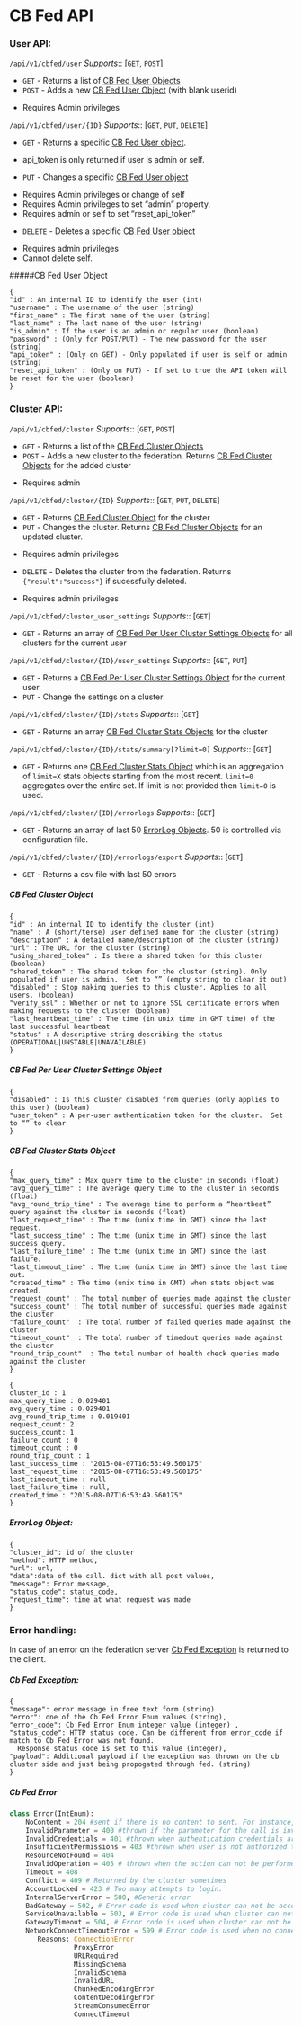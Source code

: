 # CB Fed API

### User API:

`/api/v1/cbfed/user`
*Supports*:: [`GET`, `POST`]
* `GET` - Returns a list of [CB Fed User Objects](#cb-fed-user-object)
* `POST` - Adds a new [CB Fed User Object](#cb-fed-user-object) (with blank userid)
 - Requires Admin privileges

`/api/v1/cbfed/user/{ID}`
*Supports*:: [`GET`, `PUT`, `DELETE`]
* `GET` - Returns a specific [CB Fed User object](#cb-fed-user-object). 
 - api_token is only returned if user is admin or self.
* `PUT` - Changes a specific [CB Fed User object](#cb-fed-user-object)
 - Requires Admin privileges or change of self
 - Requires Admin privileges to set “admin” property. 
 - Requires admin or self to set “reset_api_token”
* `DELETE` - Deletes a specific [CB Fed User object](#cb-fed-user-object)
 - Requires admin privileges
 - Cannot delete self.

#####CB Fed User Object
```
{
"id" : An internal ID to identify the user (int)
"username" : The username of the user (string)
"first_name" : The first name of the user (string)
"last_name" : The last name of the user (string)
"is_admin" : If the user is an admin or regular user (boolean)
"password" : (Only for POST/PUT) - The new password for the user (string)
"api_token" : (Only on GET) - Only populated if user is self or admin (string)
"reset_api_token" : (Only on PUT) - If set to true the API token will be reset for the user (boolean)
}
```

### Cluster API:

`/api/v1/cbfed/cluster`
*Supports*:: [`GET`, `POST`]
* `GET` - Returns a list of the [CB Fed Cluster Objects](#cb-fed-cluster-object)
* `POST` - Adds a new cluster to the federation. Returns [CB Fed Cluster Objects](#cb-fed-cluster-object) for the added cluster
 - Requires admin

`/api/v1/cbfed/cluster/{ID}`
*Supports*:: [`GET`, `PUT`, `DELETE`]
* `GET` - Returns [CB Fed Cluster Object](#cb-fed-cluster-object) for the cluster 
* `PUT` - Changes the cluster. Returns [CB Fed Cluster Objects](#cb-fed-cluster-object) for an updated cluster.
 - Requires admin privileges
* `DELETE` - Deletes the cluster from the federation. Returns `{"result":"success"}` if sucessfully deleted.
 - Requires admin privileges

`/api/v1/cbfed/cluster_user_settings`
*Supports*:: [`GET`]
* `GET` - Returns an array of [CB Fed Per User Cluster Settings Objects](#cb-fed-per-user-cluster-settings-object) for all clusters for the current user

`/api/v1/cbfed/cluster/{ID}/user_settings`
*Supports*:: [`GET`, `PUT`]
* `GET` - Returns a [CB Fed Per User Cluster Settings Object](#cb-fed-per-user-cluster-settings-object) for the current user
* `PUT` - Change the settings on a cluster

`/api/v1/cbfed/cluster/{ID}/stats`
*Supports*:: [`GET`]
* `GET` - Returns an array [CB Fed Cluster Stats Objects](#cb-fed-cluster-stats-object) for the cluster

`/api/v1/cbfed/cluster/{ID}/stats/summary[?limit=0]`
*Supports*:: [`GET`]
* `GET` - Returns one [CB Fed Cluster Stats Object](#cb-fed-cluster-stats-object) which is an aggregation of `limit=X` stats objects starting from the most recent. `limit=0` aggregates over the entire set. If limit is not provided then `limit=0` is used.

`/api/v1/cbfed/cluster/{ID}/errorlogs`
*Supports*:: [`GET`]
* `GET` - Returns an array of last 50 [ErrorLog Objects](#errorlog-object). 50 is controlled via configuration file.


`/api/v1/cbfed/cluster/{ID}/errorlogs/export`
*Supports*:: [`GET`]
* `GET` - Returns a csv file with last 50 errors

##### CB Fed Cluster Object
```
{
"id" : An internal ID to identify the cluster (int)
"name" : A (short/terse) user defined name for the cluster (string)
"description" : A detailed name/description of the cluster (string)
"url" : The URL for the cluster (string)
"using_shared_token" : Is there a shared token for this cluster (boolean)
"shared_token" : The shared token for the cluster (string). Only populated if user is admin.  Set to “” (empty string to clear it out)
"disabled" : Stop making queries to this cluster. Applies to all users. (boolean)  
"verify_ssl" : Whether or not to ignore SSL certificate errors when making requests to the cluster (boolean)
"last_heartbeat_time" : The time (in unix time in GMT time) of the last successful heartbeat
"status" : A descriptive string describing the status (OPERATIONAL|UNSTABLE|UNAVAILABLE)
}
```

##### CB Fed Per User Cluster Settings Object
```
{
"disabled" : Is this cluster disabled from queries (only applies to this user) (boolean)
"user_token" : A per-user authentication token for the cluster.  Set to “” to clear
}
```

##### CB Fed Cluster Stats Object
```
{
"max_query_time" : Max query time to the cluster in seconds (float)
"avg_query_time" : The average query time to the cluster in seconds (float)
"avg_round_trip_time" : The average time to perform a “heartbeat” query against the cluster in seconds (float)
"last_request_time" : The time (unix time in GMT) since the last request.
"last_success_time" : The time (unix time in GMT) since the last success query.
"last_failure_time" : The time (unix time in GMT) since the last failure.
"last_timeout_time" : The time (unix time in GMT) since the last time out.
"created_time" : The time (unix time in GMT) when stats object was created.
"request_count" : The total number of queries made against the cluster
"success_count" : The total number of successful queries made against the cluster
"failure_count"  : The total number of failed queries made against the cluster
"timeout_count"  : The total number of timedout queries made against the cluster
"round_trip_count"  : The total number of health check queries made against the cluster
}
```

```
{
cluster_id : 1
max_query_time : 0.029401
avg_query_time : 0.029401
avg_round_trip_time : 0.019401
request_count: 2
success_count: 1
failure_count : 0
timeout_count : 0
round_trip_count : 1
last_success_time : "2015-08-07T16:53:49.560175"
last_request_time : "2015-08-07T16:53:49.560175"
last_timeout_time : null
last_failure_time : null,
created_time : "2015-08-07T16:53:49.560175"
}
```

##### ErrorLog Object:
```
{
"cluster_id": id of the cluster
"method": HTTP method,
"url": url,
"data":data of the call. dict with all post values,
"message": Error message,
"status_code": status_code,
"request_time": time at what request was made
}
```

### Error handling:
In case of an error on the federation server [Cb Fed Exception](#cb-fed-exception) is returned to the client.

##### Cb Fed Exception:
```
{
"message": error message in free text form (string)
"error": one of the Cb Fed Error Enum values (string),
"error_code": Cb Fed Error Enum integer value (integer) ,
"status_code": HTTP status code. Can be different from error_code if match to Cb Fed Error was not found.
  Response status code is set to this value (integer),
"payload": Additional payload if the exception was thrown on the cb cluster side and just being propogated through fed. (string)
}
```

##### Cb Fed Error
```python
class Error(IntEnum):
    NoContent = 204 #sent if there is no content to sent. For instance, DELETE of the user already deleted.
    InvalidParameter = 400 #thrown if the parameter for the call is invalid
    InvalidCredentials = 401 #thrown when authentication credentials are invalid.
    InsufficientPermissions = 403 #thrown when user is not authorized to do a call
    ResourceNotFound = 404
    InvalidOperation = 405 # thrown when the action can not be performed. E.g. user tries to delete himself
    Timeout = 408
    Conflict = 409 # Returned by the cluster sometimes
    AccountLocked = 423 # Too many attempts to login.
    InternalServerError = 500, #Generic error
    BadGateway = 502, # Error code is used when cluster can not be accessed because of the 502 error
    ServiceUnavailable = 503, # Error code is used when cluster can not be accessed because of the 503 error
    GatewayTimeout = 504, # Error code is used when cluster can not be accessed because of the 504 error
    NetworkConnectTimeoutError = 599 # Error code is used when no connection can be established at all.
       Reasons: ConnectionError
                ProxyError
                URLRequired
                MissingSchema
                InvalidSchema
                InvalidURL
                ChunkedEncodingError
                ContentDecodingError
                StreamConsumedError
                ConnectTimeout

```
